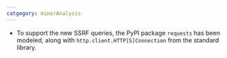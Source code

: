 ```yaml
---
catgegory: minorAnalysis
---
```

* To support the new SSRF queries, the PyPI package `requests` has been modeled, along with `http.client.HTTP[S]Connection` from the standard library.
